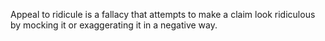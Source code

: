   Appeal to ridicule is a fallacy that attempts to make a claim look ridiculous by mocking it or exaggerating it in a negative way. 